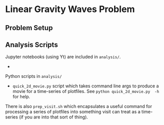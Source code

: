# Linear Gravity Waves Problem

## Problem Setup

## Analysis Scripts

Jupyter notebooks (using Yt) are included in `analysis/`.

* 

Python scripts in `analysis/`

* `quick_2d_movie.py` script which takes command line args to produce a movie for a time-series of plotfiles. See  `python quick_2d_movie.py  -h` for help.

There is also `prep_visit.sh` which encapsulates a useful command for processing a series of plotfiles into something visit can treat as a time-series (if you are into that sort of thing). 
